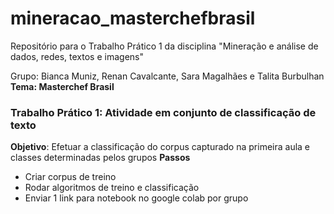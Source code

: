 # mineracao_masterchefbrasil
Repositório para o Trabalho Prático 1 da disciplina "Mineração e análise de dados, redes, textos e imagens"

Grupo: Bianca Muniz, Renan Cavalcante, Sara Magalhães e Talita Burbulhan
**Tema: Masterchef Brasil**

### **Trabalho Prático 1: Atividade em conjunto de classificação de texto**
**Objetivo**: Efetuar a classificação do corpus capturado na primeira aula e classes determinadas pelos grupos
**Passos**
* Criar corpus de treino
* Rodar algoritmos de treino e classificação
* Enviar 1 link para notebook no google colab por grupo
